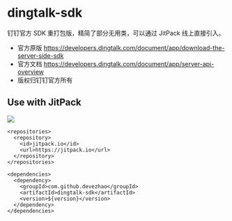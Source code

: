 # dingtalk-sdk

钉钉官方 SDK 重打包版，精简了部分无用类，可以通过 JitPack 线上直接引入。

- 官方原版 https://developers.dingtalk.com/document/app/download-the-server-side-sdk
- 官方文档 https://developers.dingtalk.com/document/app/server-api-overview
- 版权归钉钉官方所有

## Use with JitPack

[![](https://jitpack.io/v/devezhao/dingtalk-sdk.svg)](https://jitpack.io/#devezhao/dingtalk-sdk)

```
<repositories>
  <repository>
    <id>jitpack.io</id>
    <url>https://jitpack.io</url>
  </repository>
</repositories>

<dependencies>
  <dependency>
    <groupId>com.github.devezhao</groupId>
    <artifactId>dingtalk-sdk</artifactId>
    <version>${version}</version>
  </dependency>
</dependencies>
```